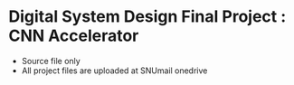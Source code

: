 # Digital System Design Final Project : CNN Accelerator

- Source file only
- All project files are uploaded at SNUmail onedrive
